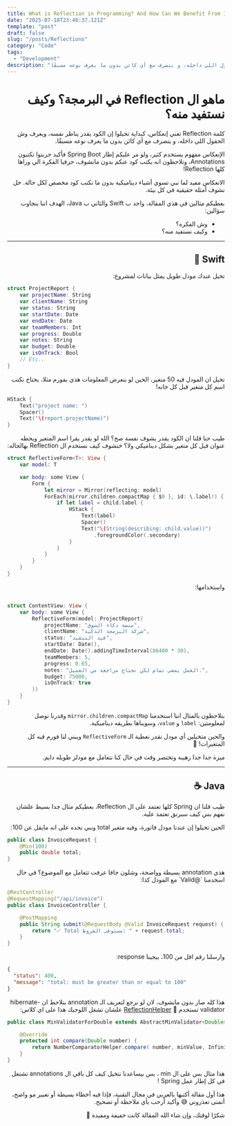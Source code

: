 ```yaml
---
title: What is Reflection in Programming? And How Can We Benefit From It?
date: "2025-07-18T23:46:37.121Z"
template: "post"
draft: false
slug: "/posts/Reflections"
category: "Code"
tags:
  - "Development"
description: "كبداية تخيلوا إن الكود يقدر يناظر نفسه، ويعرف وش الحقول اللي داخله، و يتصرف مع أي كائن بدون ما يعرف نوعه مسبقًا"
---
```


<meta property="og:image" content= "https://i.ibb.co/pjgMfy7Z/reflection-Poster.png" />
<meta name="twitter:image" content="/media/reflectionPoster.png" />
<meta property="og:title" content="What is Reflection in Programming? And How Can We Benefit From It?" />
<meta name="twitter:title" content="What is Reflection in Programming? And How Can We Benefit From It?" />

<meta property="og:type" content="article" />
<meta property="og:url" content="https://www.lulwah.com/posts/Reflections" />
<meta property="og:title" content="What is Reflection in Programming? And How Can We Benefit From It?" />
<meta property="og:description" content="كبداية تخيلو إن الكود يقدر يناظر نفسة، ويعرف وش الحقول اللي داخله، و يتصرف مع أي كائن بدون ما يعرف نوعه مسبقًا" />
<meta property="og:image" content="https://i.ibb.co/pjgMfy7Z/reflection-Poster.png" />
<meta property="og:image:width" content="1200" />
<meta property="og:image:height" content="630" />
<meta property="og:site_name" content="Lulwah Almisfer" />
<meta property="og:locale" content="ar_AR" />

<div dir="rtl" align="right">


# ماهو ال Reflection في البرمجة؟ وكيف نستفيد منه؟ 

كلمة Reflection تعني إنعكاس، كبداية تخيلوا إن الكود يقدر يناظر نفسه، ويعرف وش الحقول اللي داخله، و يتصرف مع أي كائن بدون ما يعرف نوعه مسبقًا. 

الإنعكاس مفهوم يستخدم كثير، ولو مر عليكم إطار Spring Boot فأكيد جربتوا تكتبون Annotations، وتلاحظون انه يكتب كود عنكم بدون مانشوف، حرفيا الفكرة الي وراها كلها Reflection! 

الانعكاس مفيد لما نبي تسوي أشياء ديناميكية بدون ما نكتب كود مخصص لكل حالة. خل نشوف أمثلة حقيقية في كل بيئة.

بعطيكم مثالين في هذي المقالة، واحد ب Swift والثاني ب Java، الهدف اننا بنجاوب سؤالين:  
- وش الفكره؟  
- وكيف نستفيد منه؟ 

---

## Swift 🍎

تخيل عندك مودل طويل يمثل بيانات لمشروع:
<div dir="ltr" align="left">

```swift
struct ProjectReport {
    var projectName: String
    var clientName: String
    var status: String
    var startDate: Date
    var endDate: Date
    var teamMembers: Int
    var progress: Double
    var notes: String
    var budget: Double
    var isOnTrack: Bool
    // Etc..
}
```
</div>
تخيل ان المودل فيه 50 متغير، الحين لو بنعرض المعلومات هذي بفورم مثلا، يحتاج نكتب اسم كل متغير قبل كل خانه!
<div dir="ltr" align="left">

```swift
HStack {
    Text("project name: ")
    Spacer()
    Text("\(report.projectName)")
}
```
</div>

طيب حنا قلنا ان الكود يقدر يشوف نفسة صح؟ الله لو يقدر يقرا اسم المتغير ويحطه عنوان قبل كل متغير بشكل ديناميكي ولا؟ خنشوف كيف نستخدم ال Reflection بهالحاله:

<div dir="ltr" align="left">

```swift
struct ReflectiveForm<T>: View {
    var model: T

    var body: some View {
        Form {
            let mirror = Mirror(reflecting: model)
            ForEach(mirror.children.compactMap { $0 }, id: \.label!) { child in
                if let label = child.label {
                    HStack {
                        Text(label)
                        Spacer()
                        Text("\(String(describing: child.value))")
                            .foregroundColor(.secondary)
                    }
                }
            }
        }
    }
}
```
</div>

واستخدامها:

<div dir="ltr" align="left">

```swift

struct ContentView: View {
    var body: some View {
        ReflectiveForm(model: ProjectReport(
            projectName: "منصة ذكاء السوق",
            clientName: "شركة البرمجة الذكية",
            status: "قيد التنفيذ",
            startDate: Date(),
            endDate: Date().addingTimeInterval(86400 * 30),
            teamMembers: 5,
            progress: 0.65,
            notes: "العمل يمشي تمام لكن نحتاج مراجعة من العميل.",
            budget: 75000,
            isOnTrack: true
        ))
    }
}
```
</div>

بتلاحظون بالمثال اننا استخدمنا `mirror.children.compactMap` وقدرنا نوصل لمعلومتين: `label` و `value`، وسويناها بطريقه ديناميكية.

والحين متخيلين أي مودل نقدر نعطية الـ `ReflectiveForm` ويبني لنا فورم فيه كل المتغيرات! 🥳

ميزة جدا جدا رهيبة وتختصر وقت في حال كنا نتعامل مع مودلز طويله دايم.

---

## Java ☕️

طيب قلنا ان Spring كلها تعتمد على ال Reflection، بعطيكم مثال جدا بسيط علشان نفهم بس كيف سبرنق تعتمد عليه.

الحين تخيلوا إن عندنا مودل فاتورة، وفيه متغير total ونبي نحده على انه مايقل عن 100:

<div dir="ltr" align="left">

```java
public class InvoiceRequest {
    @Min(100)
    public double total;
}
```
</div>
هذي annotation بسيطة وواضحة، وشلون جافا عرفت تتعامل مع الموضوع؟ في حال اسخدمنا `@Valid` مع المودل كذا:

<div dir="ltr" align="left">

```java
@RestController
@RequestMapping("/api/invoice")
public class InvoiceController {

    @PostMapping
    public String submit(@RequestBody @Valid InvoiceRequest request) {
        return "✅ Total مستوفى الشروط: " + request.total;
    }
}
```
</div>

وارسلنا رقم اقل من 100، بيجينا response:

<div dir="ltr" align="left">

```json
{
  "status": 400,
  "message": "total: must be greater than or equal to 100"
}
```
</div>

هذا كله صار بدون مانشوف، لان لو نرجع لتعريف الـ annotation بنلاحظ ان hibernate-validator تستخدم 🔗 [ReflectionHelper](https://github.com/hibernate/hibernate-validator/blob/main/engine/src/main/java/org/hibernate/validator/internal/engine/ValidatorImpl.java)
 علشان تشغل اللوجيك هذا على اي كلاس:

<div dir="ltr" align="left">

```java
public class MinValidatorForDouble extends AbstractMinValidator<Double> {

    @Override
    protected int compare(Double number) {
        return NumberComparatorHelper.compare( number, minValue, InfinityNumberComparatorHelper.LESS_THAN );
    }
}
```
</div>


هذا مثال بس على ال min ، بس بيساعدنا نتخيل كيف كل باقي ال annotations تشتغل في كل إطار عمل Spring ! 


هذا أول مقالة أكتبها بالعربي في مجال التقنية،
فإذا فيه أخطاء بسيطة أو تعبير مو واضح، أتمنى تعذروني 😅
وأكيد أرحب بأي ملاحظة أو تصحيح.

شكرًا لوقتك، وإن شاء الله المقالة كانت خفيفة ومفيدة 🥳


</div>
